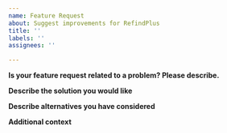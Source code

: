 ```yaml
---
name: Feature Request
about: Suggest improvements for RefindPlus
title: ''
labels: ''
assignees: ''

---
```


**Is your feature request related to a problem? Please describe.**
<!--
A clear and concise description of the problem is.
ENTER AFTER THE ARROW BELOW
-->


**Describe the solution you would like**
<!--
A clear and concise description of what you want to happen.
ENTER AFTER THE ARROW BELOW
-->


**Describe alternatives you have considered**
<!--
A clear and concise description of any alternative solutions or features you've considered.
ENTER AFTER THE ARROW BELOW
-->


**Additional context**
<!--
Add any other context such as screenshots or links about the feature request here.
ENTER AFTER THE ARROW BELOW
-->
